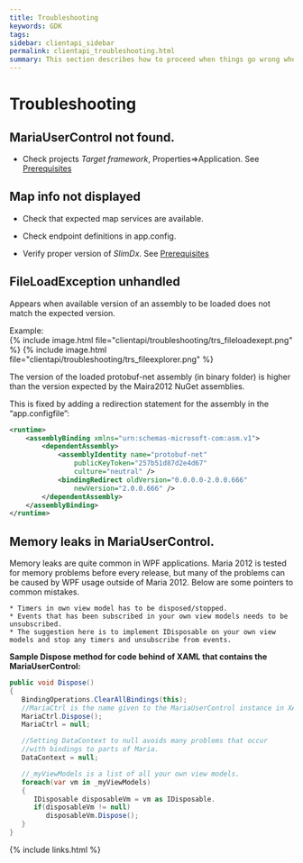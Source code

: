 ```yaml
---
title: Troubleshooting
keywords: GDK
tags: 
sidebar: clientapi_sidebar
permalink: clientapi_troubleshooting.html
summary: This section describes how to proceed when things go wrong when developing Maria GDK applications.
---
```


#  Troubleshooting

##  MariaUserControl not found.

*  Check projects *Target framework*, Properties⇒Application. See  [Prerequisites](maria_gdk/programming/prerequisites) 

## Map info not displayed

*  Check that expected map services are available. 

*  Check endpoint definitions in app.config. 

*  Verify proper version of *SlimDx*. See [Prerequisites](maria_gdk/programming/prerequisites) 

## FileLoadException unhandled

Appears when available version of an assembly to be loaded does not match the expected version.

Example: <br>
{% include image.html file="clientapi/troubleshooting/trs_fileloadexept.png" %}
{% include image.html file="clientapi/troubleshooting/trs_fileexplorer.png" %}

The version of the loaded protobuf-net assembly (in binary folder) is higher than the version expected by the Maira2012 NuGet assemblies.

This is fixed by adding a redirection statement for the assembly in the “app.configfile”:

```xml
<runtime>
	<assemblyBinding xmlns="urn:schemas-microsoft-com:asm.v1">
		<dependentAssembly>
			<assemblyIdentity name="protobuf-net"
				publicKeyToken="257b51d87d2e4d67"
				culture="neutral" />
			<bindingRedirect oldVersion="0.0.0.0-2.0.0.666"
				newVersion="2.0.0.666" />
		</dependentAssembly>
	</assemblyBinding>
</runtime>
```

## Memory leaks in MariaUserControl.

Memory leaks are quite common in WPF applications. Maria 2012 is tested for memory problems before every release, but many of the problems can be caused by WPF usage outside of Maria 2012. Below are some pointers to common mistakes.

    * Timers in own view model has to be disposed/stopped.
    * Events that has been subscribed in your own view models needs to be unsubscribed.
    * The suggestion here is to implement IDisposable on your own view models and stop any timers and unsubscribe from events.

**Sample Dispose method for code behind of XAML that contains the MariaUserControl:**

```csharp
public void Dispose()
{
   BindingOperations.ClearAllBindings(this);
   //MariaCtrl is the name given to the MariaUserControl instance in XAML
   MariaCtrl.Dispose();
   MariaCtrl = null;

   //Setting DataContext to null avoids many problems that occur
   //with bindings to parts of Maria.
   DataContext = null;

   //_myViewModels is a list of all your own view models.
   foreach(var vm in _myViewModels)
   {
      IDisposable disposableVm = vm as IDisposable.
      if(disposableVm != null)
         disposableVm.Dispose();
   }
}
```

{% include links.html %}